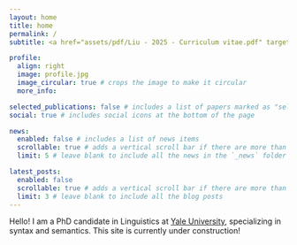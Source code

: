 ```yaml
---
layout: home
title: home
permalink: /
subtitle: <a href="assets/pdf/Liu - 2025 - Curriculum vitae.pdf" target="_blank">CV</a>

profile:
  align: right
  image: profile.jpg
  image_circular: true # crops the image to make it circular
  more_info:

selected_publications: false # includes a list of papers marked as "selected={true}"
social: true # includes social icons at the bottom of the page

news:
  enabled: false # includes a list of news items
  scrollable: true # adds a vertical scroll bar if there are more than 3 news items
  limit: 5 # leave blank to include all the news in the `_news` folder

latest_posts:
  enabled: false
  scrollable: true # adds a vertical scroll bar if there are more than 3 new posts items
  limit: 3 # leave blank to include all the blog posts
---
```


Hello!
I am a PhD candidate in Linguistics at [Yale University](https://ling.yale.edu/profile/yuyang-liu), specializing in syntax and semantics.
This site is currently under construction!
